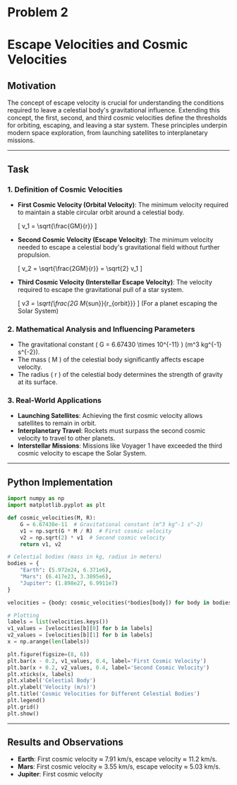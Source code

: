 # Problem 2

# Escape Velocities and Cosmic Velocities

## Motivation

The concept of escape velocity is crucial for understanding the conditions required to leave a celestial body's gravitational influence. Extending this concept, the first, second, and third cosmic velocities define the thresholds for orbiting, escaping, and leaving a star system. These principles underpin modern space exploration, from launching satellites to interplanetary missions.

---

## Task

### 1. Definition of Cosmic Velocities

- **First Cosmic Velocity (Orbital Velocity)**: The minimum velocity required to maintain a stable circular orbit around a celestial body.

  \[ v_1 = \sqrt{\frac{GM}{r}} \]

- **Second Cosmic Velocity (Escape Velocity)**: The minimum velocity needed to escape a celestial body's gravitational field without further propulsion.

  \[ v_2 = \sqrt{\frac{2GM}{r}} = \sqrt{2} v_1 \]

- **Third Cosmic Velocity (Interstellar Escape Velocity)**: The velocity required to escape the gravitational pull of a star system.

  \[ v*3 = \sqrt{\frac{2G M*{sun}}{r\_{orbit}}} \] (For a planet escaping the Solar System)

### 2. Mathematical Analysis and Influencing Parameters

- The gravitational constant \( G = 6.67430 \times 10^{-11} \) \(m^3 kg^{-1} s^{-2}\).
- The mass \( M \) of the celestial body significantly affects escape velocity.
- The radius \( r \) of the celestial body determines the strength of gravity at its surface.

### 3. Real-World Applications

- **Launching Satellites**: Achieving the first cosmic velocity allows satellites to remain in orbit.
- **Interplanetary Travel**: Rockets must surpass the second cosmic velocity to travel to other planets.
- **Interstellar Missions**: Missions like Voyager 1 have exceeded the third cosmic velocity to escape the Solar System.

---

## Python Implementation

```python
import numpy as np
import matplotlib.pyplot as plt

def cosmic_velocities(M, R):
    G = 6.67430e-11  # Gravitational constant (m^3 kg^-1 s^-2)
    v1 = np.sqrt(G * M / R)  # First cosmic velocity
    v2 = np.sqrt(2) * v1  # Second cosmic velocity
    return v1, v2

# Celestial bodies (mass in kg, radius in meters)
bodies = {
    "Earth": (5.972e24, 6.371e6),
    "Mars": (6.417e23, 3.3895e6),
    "Jupiter": (1.898e27, 6.9911e7)
}

velocities = {body: cosmic_velocities(*bodies[body]) for body in bodies}

# Plotting
labels = list(velocities.keys())
v1_values = [velocities[b][0] for b in labels]
v2_values = [velocities[b][1] for b in labels]
x = np.arange(len(labels))

plt.figure(figsize=(8, 6))
plt.bar(x - 0.2, v1_values, 0.4, label='First Cosmic Velocity')
plt.bar(x + 0.2, v2_values, 0.4, label='Second Cosmic Velocity')
plt.xticks(x, labels)
plt.xlabel('Celestial Body')
plt.ylabel('Velocity (m/s)')
plt.title('Cosmic Velocities for Different Celestial Bodies')
plt.legend()
plt.grid()
plt.show()
```

---

## Results and Observations

- **Earth**: First cosmic velocity ≈ 7.91 km/s, escape velocity ≈ 11.2 km/s.
- **Mars**: First cosmic velocity ≈ 3.55 km/s, escape velocity ≈ 5.03 km/s.
- **Jupiter**: First cosmic velocity
